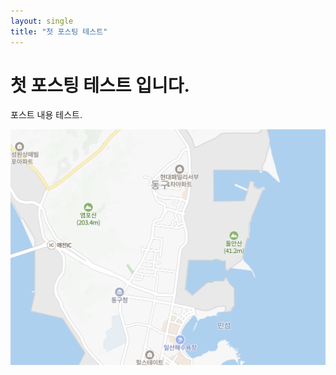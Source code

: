 ```yaml
---
layout: single
title: "첫 포스팅 테스트"
---
```


# 첫 포스팅 테스트 입니다.

포스트 내용 테스트.

![test image](https://github.com/ehdrjs515/ehdrjs515.github.io/blob/master/_posts/testImage.png?raw=true)